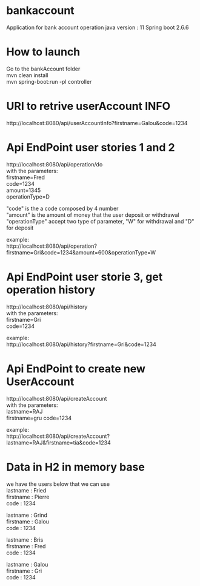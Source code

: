 # bankaccount
Application for bank account operation
java version : 11
Spring boot 2.6.6

# How to launch
Go to the bankAccount folder  
mvn clean install  
mvn spring-boot:run -pl controller

# URI to retrive userAccount INFO
http://localhost:8080/api/userAccountInfo?firstname=Galou&code=1234


# Api EndPoint user stories 1 and 2
http://localhost:8080/api/operation/do  
with the parameters:  
	firstname=Fred  
	code=1234  
	amount=1345  
	operationType=D  

"code" is the a code composed by 4 number  
"amount" is the amount of money that the user deposit or withdrawal  
"operationType" accept two type of parameter, "W" for withdrawal and "D" for deposit 
  
example:  
http://localhost:8080/api/operation?firstname=Gri&code=1234&amount=600&operationType=W   


# Api EndPoint user storie 3, get operation history
http://localhost:8080/api/history  
with the parameters:  
	firstname=Gri  
	code=1234  
  
example:  
http://localhost:8080/api/history?firstname=Gri&code=1234


# Api EndPoint to create new UserAccount  
http://localhost:8080/api/createAccount  
with the parameters:  
	lastname=RAJ  
	firstname=gru
	code=1234  

example:  
http://localhost:8080/api/createAccount?lastname=RAJ&firstname=tia&code=1234  


# Data in H2 in memory base
we have the users below that we can use  
lastname : Fried  
firstname : Pierre  
code : 1234  

lastname : Grind  
firstname : Galou  
code : 1234  
  
lastname : Bris  
firstname : Fred  
code : 1234  
  
lastname : Galou  
firstname : Gri  
code : 1234  
	
